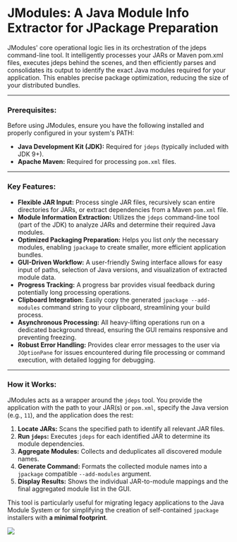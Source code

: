 # JModules: A Java Module Info Extractor for JPackage Preparation

JModules' core operational logic lies in its orchestration of the jdeps command-line tool. It intelligently processes
your JARs or Maven pom.xml files, executes jdeps behind the scenes, and then efficiently parses and consolidates its
output to identify the exact Java modules required for your application. This enables precise package optimization,
reducing the size of your distributed bundles.

---

### Prerequisites:

Before using JModules, ensure you have the following installed and properly configured in your system's PATH:

* **Java Development Kit (JDK):** Required for `jdeps` (typically included with JDK 9+).
* **Apache Maven:** Required for processing `pom.xml` files.

---

### Key Features:

* **Flexible JAR Input:** Process single JAR files, recursively scan entire directories for JARs, or extract
  dependencies from a Maven `pom.xml` file.
* **Module Information Extraction:** Utilizes the `jdeps` command-line tool (part of the JDK) to analyze JARs and
  determine their required Java modules.
* **Optimized Packaging Preparation:** Helps you list *only* the necessary modules, enabling `jpackage` to create
  smaller, more efficient application bundles.
* **GUI-Driven Workflow:** A user-friendly Swing interface allows for easy input of paths, selection of Java versions,
  and visualization of extracted module data.
* **Progress Tracking:** A progress bar provides visual feedback during potentially long processing operations.
* **Clipboard Integration:** Easily copy the generated `jpackage --add-modules` command string to your clipboard,
  streamlining your build process.
* **Asynchronous Processing:** All heavy-lifting operations run on a dedicated background thread, ensuring the GUI
  remains responsive and preventing freezing.
* **Robust Error Handling:** Provides clear error messages to the user via `JOptionPane` for issues encountered during
  file processing or command execution, with detailed logging for debugging.

---

### How it Works:

JModules acts as a wrapper around the `jdeps` tool. You provide the application with the path to your JAR(s) or
`pom.xml`, specify the Java version (e.g., `11`), and the application does the rest:

1. **Locate JARs:** Scans the specified path to identify all relevant JAR files.
2. **Run `jdeps`:** Executes `jdeps` for each identified JAR to determine its module dependencies.
3. **Aggregate Modules:** Collects and deduplicates all discovered module names.
4. **Generate Command:** Formats the collected module names into a `jpackage` compatible `--add-modules` argument.
5. **Display Results:** Shows the individual JAR-to-module mappings and the final aggregated module list in the GUI.

This tool is particularly useful for migrating legacy applications to the Java Module System or for simplifying the
creation of self-contained `jpackage` installers with **a minimal footprint**.

 <img src="https://andre-i.eu/api/v1/ipResource/custom.png?host=https://github.com/goto-eof/jmodules" onerror="this.style.display='none'" />
